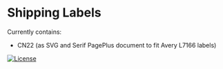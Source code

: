 # Shipping Labels

Currently contains:

- CN22 (as SVG and Serif PagePlus document to fit Avery L7166 labels) 




[![License](https://img.shields.io/badge/License-CC0%201.0-lightgrey.svg)](https://creativecommons.org/publicdomain/zero/1.0/)
